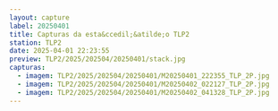 ```yaml
---
layout: capture
label: 20250401
title: Capturas da esta&ccedil;&atilde;o TLP2
station: TLP2
date: 2025-04-01 22:23:55
preview: TLP2/2025/202504/20250401/stack.jpg
capturas:
  - imagem: TLP2/2025/202504/20250401/M20250401_222355_TLP_2P.jpg
  - imagem: TLP2/2025/202504/20250401/M20250402_022127_TLP_2P.jpg
  - imagem: TLP2/2025/202504/20250401/M20250402_041328_TLP_2P.jpg
---
```

